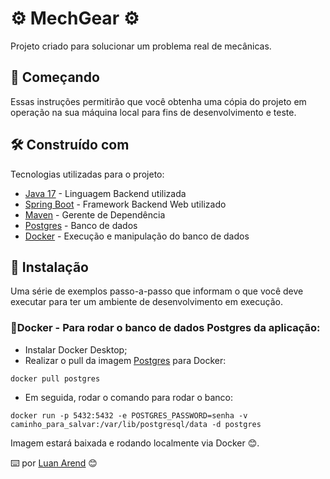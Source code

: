 # ⚙️ MechGear ⚙️

Projeto criado para solucionar um problema real de mecânicas.

## 🚀 Começando

Essas instruções permitirão que você obtenha uma cópia do projeto em operação na sua máquina local para fins de desenvolvimento e teste.

## 🛠️ Construído com

Tecnologias utilizadas para o projeto:

* [Java 17](https://www.oracle.com/java/technologies/javase/jdk17-archive-downloads.html) - Linguagem Backend utilizada
* [Spring Boot](https://spring.io/projects/spring-boot) - Framework Backend Web utilizado
* [Maven](https://maven.apache.org/) - Gerente de Dependência
* [Postgres](https://www.postgresql.org/) - Banco de dados
* [Docker](https://docs.docker.com/desktop/) - Execução e manipulação do banco de dados

## 🔧 Instalação

Uma série de exemplos passo-a-passo que informam o que você deve executar para ter um ambiente de desenvolvimento em execução.

### 📌Docker - Para rodar o banco de dados Postgres da aplicação:
* Instalar Docker Desktop;
* Realizar o pull da imagem [Postgres](https://hub.docker.com/_/postgres) para Docker:
```
docker pull postgres
```
* Em seguida, rodar o comando para rodar o banco:
```
docker run -p 5432:5432 -e POSTGRES_PASSWORD=senha -v caminho_para_salvar:/var/lib/postgresql/data -d postgres
```
Imagem estará baixada e rodando localmente via Docker 😊.


⌨️ por [Luan Arend](https://github.com/luan-arend) 😊
